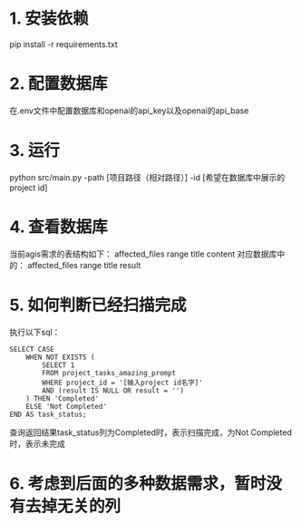 # 1. 安装依赖
pip install -r requirements.txt

# 2. 配置数据库
在.env文件中配置数据库和openai的api_key以及openai的api_base

# 3. 运行
python src/main.py -path [项目路径（相对路径）] -id [希望在数据库中展示的project id]

# 4. 查看数据库
当前agis需求的表结构如下：
affected_files	range	title	content
对应数据库中的：
affected_files	range	title	result 

# 5. 如何判断已经扫描完成
执行以下sql：
```
SELECT CASE 
    WHEN NOT EXISTS (
        SELECT 1 
        FROM project_tasks_amazing_prompt 
        WHERE project_id = '[输入project id名字]' 
        AND (result IS NULL OR result = '')
    ) THEN 'Completed'
    ELSE 'Not Completed'
END AS task_status;
```

查询返回结果task_status列为Completed时，表示扫描完成，为Not Completed时，表示未完成

# 6. 考虑到后面的多种数据需求，暂时没有去掉无关的列